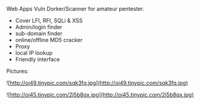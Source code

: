 Web Apps Vuln Dorker/Scanner for amateur pentester.

  * Cover LFI, RFI, SQLi & XSS
  * Admin/login finder
  * sub-domain finder
  * online/offline MD5 cracker
  * Proxy
  * local IP lookup
  * Friendly interface

Pictures:

![http://oi49.tinypic.com/sqk3fq.jpg](http://oi49.tinypic.com/sqk3fq.jpg)

![http://oi45.tinypic.com/2j5b8qx.jpg](http://oi45.tinypic.com/2j5b8qx.jpg)